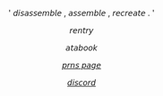 <p align="center"> ' 𝘥𝘪𝘴𝘢𝘴𝘴𝘦𝘮𝘣𝘭𝘦 , 𝘢𝘴𝘴𝘦𝘮𝘣𝘭𝘦 , 𝘳𝘦𝘤𝘳𝘦𝘢𝘵𝘦 . '

<p align='center'$\text{\color{#787878}{href=https://rentry.co/DONTTRUSTME_>𝘳𝘦𝘯𝘵𝘳𝘺</a> <p align="center" width="100%"a} href=https://leedongwook.atabook.org>𝘢𝘵𝘢𝘣𝘰𝘰𝘬</a> <p align="center" width="100%"><a href=https://pronouns.cc/@badandcrazy>𝘱𝘳𝘯𝘴 𝘱𝘢𝘨𝘦</a>  <p align="center" width="100%"><a href=http://discordapp.com/users/1103686978404372560>𝘥𝘪𝘴𝘤𝘰𝘳𝘥</a>

